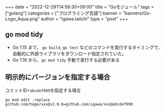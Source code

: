 +++
date = "2022-12-29T14:58:30+09:00"
title = "Goモジュール"
tags = ["golang"]
categories = ["プログラミング言語"]
banner = "banners/Go-Logo_Aqua.png"
author = "igawa.taiichi"
type = "post"
+++

## go mod tidy
- Go 1.15 まで、 `go build`, `go test` などのコマンドを実行するタイミングで、自動的に外部ライブラリをダウンロード指定されていた。
- Go 1.16 から、`go mod tidy` 手動で実行する必要がある

## 明示的にバージョンを指定する場合
コミットID=`abcdef999`を指定する場合
```shell
go mod edit -replace github.com/hoge/xxx@v1.0.0=github.com/igawa/xxx@abcdef999
```